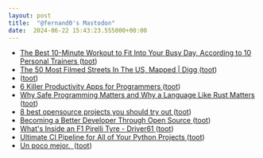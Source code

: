 ```yaml
---
layout: post
title:  "@fernand0's Mastodon"
date:  2024-06-22 15:43:23.555000+00:00
---
```

*  [The Best 10-Minute Workout to Fit Into Your Busy Day, According to 10 Personal Trainers ](https://www.self.com/story/10-minute-workout-tips-from-trainer) ([toot](https://mastodon.social/@fernand0/112661037288960340))
*  [The 50 Most Filmed Streets In The US, Mapped \| Digg ](https://digg.com/culture/link/most-filmed-streets-in-usa-map-aZn9Odams) ([toot](https://mastodon.social/@fernand0/112660805970515527))
*  [ ](https://mastodon.social/users/fernand0/statuses/112660805399877492/activity) ([toot](https://mastodon.social/users/fernand0/statuses/112660805399877492/activity))
*  [6 Killer Productivity Apps for Programmers ](https://dev.to/ruppysuppy/6-killer-productivity-apps-for-programmers-2ie) ([toot](https://mastodon.social/@fernand0/112660094960351333))
*  [Why Safe Programming Matters and Why a Language Like Rust Matters ](https://dev.to/oktadev/why-safe-programming-matters-and-why-a-language-like-rust-matters-3m4) ([toot](https://mastodon.social/@fernand0/112659773154275457))
*  [8 best opensource projects you should try out ](https://dev.to/itsrakesh/8-best-opensource-projects-you-should-try-out-1p1) ([toot](https://mastodon.social/@fernand0/112659535192727162))
*  [Becoming a Better Developer Through Open Source ](https://dev.to/appwrite/becoming-a-better-developer-through-open-source-39k) ([toot](https://mastodon.social/@fernand0/112659301989471166))
*  [What's Inside an F1 Pirelli Tyre - Driver61 ](https://driver61.com/blog/whats-inside-an-f1-pirelli-tyre) ([toot](https://mastodon.social/@fernand0/112657735120284549))
*  [Ultimate CI Pipeline for All of Your Python Projects ](https://dev.to/martinheinz/ultimate-ci-pipeline-for-all-of-your-python-projects-2ob) ([toot](https://mastodon.social/@fernand0/112655861997483382))
*  [Un poco mejor.  ](https://avecesunafoto.wordpress.com/2024/06/21/un-poco-mejor) ([toot](https://mastodon.social/@fernand0/112655845920426116))

